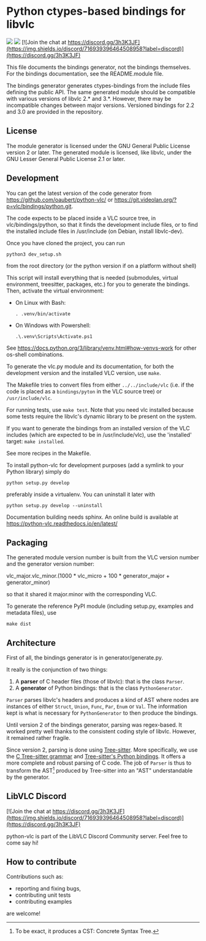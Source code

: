 # Python ctypes-based bindings for libvlc

![](https://img.shields.io/github/actions/workflow/status/oaubert/python-vlc/tests.yml?event=push&label=tests)
[![](https://readthedocs.org/projects/python-vlc/badge/)](https://python-vlc.readthedocs.org/)
[![Join the chat at https://discord.gg/3h3K3JF](https://img.shields.io/discord/716939396464508958?label=discord)](https://discord.gg/3h3K3JF)

This file documents the bindings generator, not the bindings
themselves. For the bindings documentation, see the README.module
file.

The bindings generator generates ctypes-bindings from the include
files defining the public API. The same generated module should be
compatible with various versions of libvlc 2.\* and 3.\*. However, there
may be incompatible changes between major versions. Versioned bindings
for 2.2 and 3.0 are provided in the repository.

## License

The module generator is licensed under the GNU General Public License
version 2 or later. The generated module is licensed, like libvlc,
under the GNU Lesser General Public License 2.1 or later.

## Development

You can get the latest version of the code generator from
<https://github.com/oaubert/python-vlc/> or
<https://git.videolan.org/?p=vlc/bindings/python.git>.

The code expects to be placed inside a VLC source tree, in
vlc/bindings/python, so that it finds the development include files,
or to find the installed include files in /usr/include (on Debian,
install libvlc-dev).

Once you have cloned the project, you can run

```
python3 dev_setup.sh
```

from the root directory (or the python version if on a platform without shell)

This script will install everything that is needed (submodules,
virtual environment, treesitter, packages, etc.) for you to generate
the bindings.  Then, activate the virtual environment:

- On Linux with Bash:
  ```
  . .venv/bin/activate
  ```
- On Windows with Powershell:
  ```
  .\.venv\Scripts\Activate.ps1
  ```

See https://docs.python.org/3/library/venv.html#how-venvs-work for other os-shell combinations.

To generate the vlc.py module and its documentation, for both the
development version and the installed VLC version, use `make`.

The Makefile tries to convert files from either `../../include/vlc`
(i.e. if the code is placed as a `bindings/pyton` in the VLC source
tree) or `/usr/include/vlc`.

For running tests, use `make test`.
Note that you need vlc installed because some tests require the
libvlc's dynamic library to be present on the system.

If you want to generate the bindings from an installed version of the
VLC includes (which are expected to be in /usr/include/vlc), use the
'installed' target: `make installed`.

See more recipes in the Makefile.

To install python-vlc for development purposes (add a symlink to your Python
library) simply do

```
python setup.py develop
```

preferably inside a virtualenv. You can uninstall it later with

```
python setup.py develop --uninstall
```

Documentation building needs sphinx. An online build is available at
<https://python-vlc.readthedocs.io/en/latest/>

## Packaging

The generated module version number is built from the VLC version
number and the generator version number:

vlc_major.vlc_minor.(1000 * vlc_micro + 100 * generator_major + generator_minor)

so that it shared it major.minor with the corresponding VLC.

To generate the reference PyPI module (including setup.py, examples
and metadata files), use

```
make dist
```

## Architecture

First of all, the bindings generator is in generator/generate.py.

It really is the conjunction of two things:

1. A **parser** of C header files (those of libvlc): that is the class `Parser`.
1. A **generator** of Python bindings: that is the class `PythonGenerator`.

`Parser` parses libvlc's headers and produces a kind of AST where nodes are
instances of either `Struct`, `Union`, `Func`, `Par`, `Enum` or `Val`.
The information kept is what is necessary for `PythonGenerator` to then produce
the bindings.

Until version 2 of the bindings generator, parsing was regex-based.
It worked pretty well thanks to the consistent coding style of libvlc.
However, it remained rather fragile.

Since version 2, parsing is done using [Tree-sitter](https://tree-sitter.github.io/tree-sitter/).
More specifically, we use the [C Tree-sitter grammar](https://github.com/tree-sitter/tree-sitter-c)
and [Tree-sitter's Python bindings](https://github.com/tree-sitter/py-tree-sitter).
It offers a more complete and robust parsing of C code.
The job of `Parser` is thus to transform the AST[^1] produced by Tree-sitter into an "AST"
understandable by the generator.

## LibVLC Discord

[![Join the chat at https://discord.gg/3h3K3JF](https://img.shields.io/discord/716939396464508958?label=discord)](https://discord.gg/3h3K3JF)

python-vlc is part of the LibVLC Discord Community server. Feel free to come say hi!

## How to contribute

Contributions such as:

- reporting and fixing bugs,
- contributing unit tests
- contributing examples

are welcome!

[^1]: To be exact, it produces a CST: Concrete Syntax Tree.
